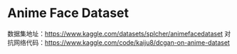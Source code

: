 # Anime Face Dataset
数据集地址：https://www.kaggle.com/datasets/splcher/animefacedataset
对抗网络代码：https://www.kaggle.com/code/kaiju8/dcgan-on-anime-dataset